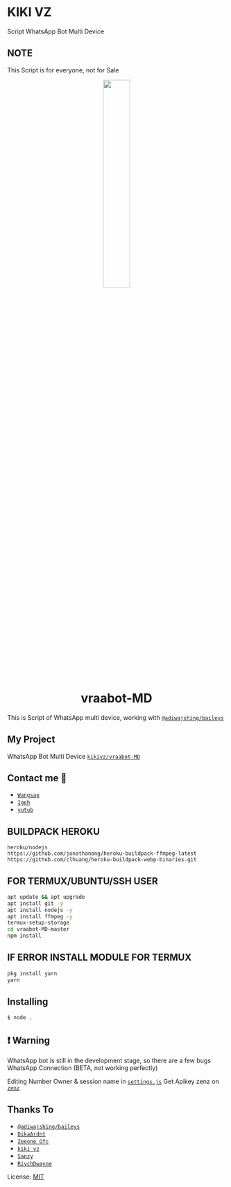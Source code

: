 # KIKI VZ

Script WhatsApp Bot Multi Device

## NOTE

This Script is for everyone, not for Sale

<p align="center">
	<img src="https://telegra.ph/file/a7aa3c8bd1876ed1d0700.jpg" width="35%" style="margin-left: auto;margin-right: auto;display: block;">
</p>
<h1 align="center">vraabot-MD</h1>

This is Script of WhatsApp multi device, working with [`@adiwajshing/baileys`](https://github.com/adiwajshing/baileys)

## My Project


WhatsApp Bot Multi Device [`kikivz/vraabot-MD`](https://github.com/kikivz/vraabot-MD)

## Contact me 🧸
* [`Wangsap`](https://wa.me/6283808840711)
* [`Igeh`](https://instagram.com/kikollyn)
* [`yutub`](https://youtube.com/channel/UCjjuhOD-Mt2XrKFptMVDysQ)



## BUILDPACK HEROKU
```
heroku/nodejs
https://github.com/jonathanong/heroku-buildpack-ffmpeg-latest
https://github.com/clhuang/heroku-buildpack-webp-binaries.git
```


## FOR TERMUX/UBUNTU/SSH USER

```bash
apt update && apt upgrade
apt install git -y
apt install nodejs -y
apt install ffmpeg -y
termux-setup-storage 
cd vraabot-MD-master
npm install
```

## IF ERROR INSTALL MODULE FOR TERMUX

```bash
pkg install yarn
yarn
```

## Installing
```bash
$ node .
```

## ❗ Warning
WhatsApp bot is still in the development stage, so there are a few bugs
WhatsApp Connection (BETA, not working perfectly)

Editing Number Owner & session name in [`settings.js`](https://github.com/kikiivz/kikibot-Md/blob/master/settings.js)
Get Apikey zenz on [`zenz`](https://zenzapi.xyz/pricing)


## Thanks To
* [`@adiwajshing/baileys`](https://github.com/adiwajshing/baileys)
* [`DikaArdnt`](https://github.com/DikaArdnt)
* [`Zeeone Ofc`](https://github.com/zeeone-ofc)
* [`kiki vz`](https://github.com/kikivz)
* [`Sanzy`](https://github.com/sanzykawaiiii)
* [`RiychDwayne`](https://github.com/riychdwayne)

License: [MIT](https://en.wikipedia.org/wiki/MIT_License)




